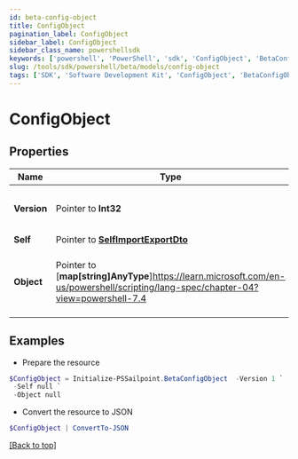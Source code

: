 ```yaml
---
id: beta-config-object
title: ConfigObject
pagination_label: ConfigObject
sidebar_label: ConfigObject
sidebar_class_name: powershellsdk
keywords: ['powershell', 'PowerShell', 'sdk', 'ConfigObject', 'BetaConfigObject'] 
slug: /tools/sdk/powershell/beta/models/config-object
tags: ['SDK', 'Software Development Kit', 'ConfigObject', 'BetaConfigObject']
---
```



# ConfigObject

## Properties

Name | Type | Description | Notes
------------ | ------------- | ------------- | -------------
**Version** |  Pointer to **Int32** | Current version of configuration object. | [optional] 
**Self** |  Pointer to [**SelfImportExportDto**](self-import-export-dto) |  | [optional] 
**Object** |  Pointer to [**map[string]AnyType**]https://learn.microsoft.com/en-us/powershell/scripting/lang-spec/chapter-04?view=powershell-7.4 | Object details. Format dependant on the object type. | [optional] 

## Examples

- Prepare the resource
```powershell
$ConfigObject = Initialize-PSSailpoint.BetaConfigObject  -Version 1 `
 -Self null `
 -Object null
```

- Convert the resource to JSON
```powershell
$ConfigObject | ConvertTo-JSON
```


[[Back to top]](#) 

